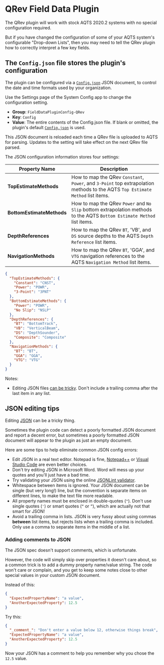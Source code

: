 ﻿# QRev Field Data Plugin

The QRev plugin will work with stock AQTS 2020.2 systems with no special configuration required.

But if you have changed the configuration of some of your AQTS system's configurable "Drop-down Lists", then you may need to tell the QRev plugin how to correctly interpret a few key fields.



## The `Config.json` file stores the plugin's configuration

The plugin can be configured via a [`Config.json`](./src/QRev/Config.json) JSON document, to control the date and time formats used by your organization.

Use the Settings page of the System Config app to change the configuration setting.
- **Group**: `FieldDataPluginConfig-QRev`
- **Key**: `Config`<br/>
- **Value**: The entire contents of the Config.json file. If blank or omitted, the plugin's default [`Config.json`](./src/QRev/Config.json) is used.

This JSON document is reloaded each time a QRev file is uploaded to AQTS for parsing. Updates to the setting will take effect on the next QRev file parsed.

The JSON configuration information stores four settings:

| Property Name | Description |
| --- | --- |
| **TopEstimateMethods** | How to map the QRev `Constant`, `Power`, and `3-Point` top extrapolation methods to the AQTS `Top Estimate Method` list items. |
| **BottomEstimateMethods** | How to map the QRev `Power` and `No Slip` bottom extrapolation methods to the AQTS `Bottom Estimate Method` list items. |
| **DepthReferences** | How to map the QRev `BT`, 'VB', and `DS` source depths to the AQTS `Depth Reference` list items. |
| **NavigationMethods** | How to map the QRev `BT`, 'GGA', and `VTG` navigation references to the AQTS `Navigation Method` list items. |


```json
{
  "TopEstimateMethods": {
    "Constant": "CNST",
    "Power": "POWR",
    "3-Point": "3PNT"
  },
  "BottomEstimateMethods": {
    "Power": "POWR",
    "No Slip": "NSLP"
  },
  "DepthReferences": {
    "BT": "BottomTrack",
    "VB": "VerticalBeam",
    "DS": "DepthSounder",
    "Composite": "Composite"
  },
  "NavigationMethods": {
    "BT": "BT",
    "GGA": "GGA",
    "VTG": "VTG"
  }
}
```

Notes:
- Editing JSON files [can be tricky](#json-editing-tips). Don't include a trailing comma after the last item in any list.

## JSON editing tips

Editing [JSON](https://json.org) can be a tricky thing.

Sometimes the plugin code can detect a poorly formatted JSON document and report a decent error, but sometimes a poorly formatted JSON document will appear to the plugin as just an empty document.

Here are some tips to help eliminate common JSON config errors:
- Edit JSON in a real text editor. Notepad is fine, [Notepad++](https://notepad-plus-plus.org/) or [Visual Studio Code](https://code.visualstudio.com/) are even better choices.
- Don't try editing JSON in Microsoft Word. Word will mess up your quotes and you'll just have a bad time.
- Try validating your JSON using the online [JSONLint validator](https://jsonlint.com/).
- Whitespace between items is ignored. Your JSON document can be single (but very long!) line, but the convention is separate items on different lines, to make the text file more readable.
- All property names must be enclosed in double-quotes (`"`). Don't use single quotes (`'`) or smart quotes (`“` or `”`), which are actually not that smart for JSON!
- Avoid a trailing comma in lists. JSON is very fussy about using commas **between** list items, but rejects lists when a trailing comma is included. Only use a comma to separate items in the middle of a list.

### Adding comments to JSON

The JSON spec doesn't support comments, which is unfortunate.

However, the code will simply skip over properties it doesn't care about, so a common trick is to add a dummy property name/value string. The code won't care or complain, and you get to keep some notes close to other special values in your custom JSON document.

Instead of this:

```json
{
  "ExpectedPropertyName": "a value",
  "AnotherExpectedProperty": 12.5 
}
```

Try this:

```json
{
  "_comment_": "Don't enter a value below 12, otherwise things break",
  "ExpectedPropertyName": "a value",
  "AnotherExpectedProperty": 12.5 
}
```

Now your JSON has a comment to help you remember why you chose the `12.5` value.
